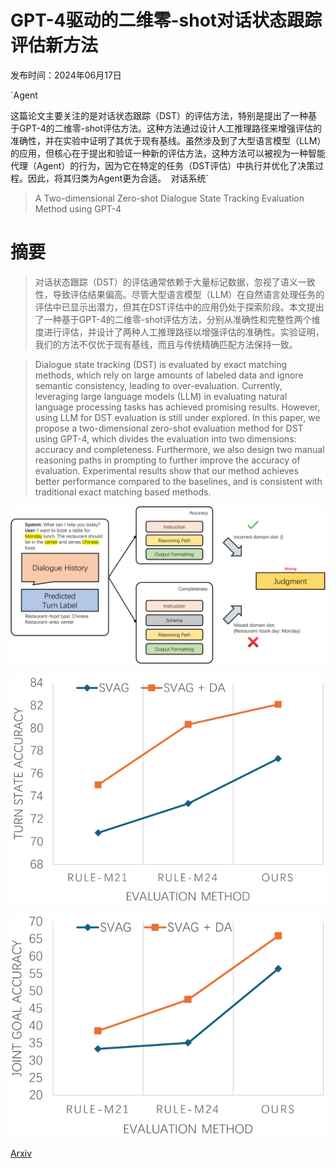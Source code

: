 # GPT-4驱动的二维零-shot对话状态跟踪评估新方法

发布时间：2024年06月17日

`Agent

这篇论文主要关注的是对话状态跟踪（DST）的评估方法，特别是提出了一种基于GPT-4的二维零-shot评估方法。这种方法通过设计人工推理路径来增强评估的准确性，并在实验中证明了其优于现有基线。虽然涉及到了大型语言模型（LLM）的应用，但核心在于提出和验证一种新的评估方法，这种方法可以被视为一种智能代理（Agent）的行为，因为它在特定的任务（DST评估）中执行并优化了决策过程。因此，将其归类为Agent更为合适。` `对话系统`

> A Two-dimensional Zero-shot Dialogue State Tracking Evaluation Method using GPT-4

# 摘要

> 对话状态跟踪（DST）的评估通常依赖于大量标记数据，忽视了语义一致性，导致评估结果偏高。尽管大型语言模型（LLM）在自然语言处理任务的评估中已显示出潜力，但其在DST评估中的应用仍处于探索阶段。本文提出了一种基于GPT-4的二维零-shot评估方法，分别从准确性和完整性两个维度进行评估，并设计了两种人工推理路径以增强评估的准确性。实验证明，我们的方法不仅优于现有基线，而且与传统精确匹配方法保持一致。

> Dialogue state tracking (DST) is evaluated by exact matching methods, which rely on large amounts of labeled data and ignore semantic consistency, leading to over-evaluation. Currently, leveraging large language models (LLM) in evaluating natural language processing tasks has achieved promising results. However, using LLM for DST evaluation is still under explored. In this paper, we propose a two-dimensional zero-shot evaluation method for DST using GPT-4, which divides the evaluation into two dimensions: accuracy and completeness. Furthermore, we also design two manual reasoning paths in prompting to further improve the accuracy of evaluation. Experimental results show that our method achieves better performance compared to the baselines, and is consistent with traditional exact matching based methods.

![GPT-4驱动的二维零-shot对话状态跟踪评估新方法](../../../paper_images/2406.11651/x1.png)

![GPT-4驱动的二维零-shot对话状态跟踪评估新方法](../../../paper_images/2406.11651/x2.png)

![GPT-4驱动的二维零-shot对话状态跟踪评估新方法](../../../paper_images/2406.11651/x3.png)

[Arxiv](https://arxiv.org/abs/2406.11651)